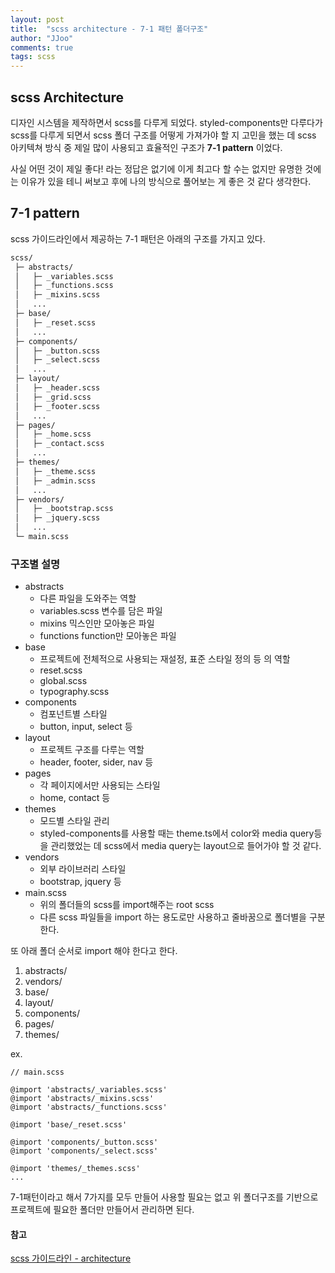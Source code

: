 ```yaml
---
layout: post
title:  "scss architecture - 7-1 패턴 폴더구조"
author: "JJoo"
comments: true
tags: scss
---
```



## scss Architecture 

디자인 시스템을 제작하면서 scss를 다루게 되었다. styled-components만 다루다가 scss를 다루게 되면서 scss 폴더 구조를 어떻게 가져가야 할 지 고민을 했는 데 
scss 아키텍쳐 방식 중 제일 많이 사용되고 효율적인 구조가 **7-1 pattern** 이었다. 

사실 어떤 것이 제일 좋다! 라는 정답은 없기에 이게 최고다 할 수는 없지만 유명한 것에는 이유가 있을 테니 써보고 후에 나의 방식으로 풀어보는 게 좋은 것 같다 생각한다. 


## 7-1 pattern 

scss 가이드라인에서 제공하는 7-1 패턴은 아래의 구조를 가지고 있다. 

```bash
scss/
 ├─ abstracts/
 │   ├─ _variables.scss
 │   ├─ _functions.scss
 │   ├─ _mixins.scss
 │   ...
 ├─ base/
 │   ├─ _reset.scss
 │   ...
 ├─ components/
 │   ├─ _button.scss
 │   ├─ _select.scss
 │   ...
 ├─ layout/
 │   ├─ _header.scss
 │   ├─ _grid.scss
 │   ├─ _footer.scss
 │   ...
 ├─ pages/
 │   ├─ _home.scss
 │   ├─ _contact.scss
 │   ...
 ├─ themes/
 │   ├─ _theme.scss
 │   ├─ _admin.scss
 │   ...
 ├─ vendors/
 │   ├─ _bootstrap.scss
 │   ├─ _jquery.scss
 │   ...
 └─ main.scss
```

### 구조별 설명 

- abstracts
  - 다른 파일을 도와주는 역할 
  - variables.scss 변수를 담은 파일 
  - mixins 믹스인만 모아놓은 파일
  - functions function만 모아놓은 파일
- base 
  - 프로젝트에 전체적으로 사용되는 재설정, 표준 스타일 정의 등 의 역할 
  - reset.scss 
  - global.scss
  - typography.scss
- components 
  - 컴포넌트별 스타일
  - button, input, select 등   
- layout
  - 프로젝트 구조를 다루는 역할
  - header, footer, sider, nav 등 
- pages
  - 각 페이지에서만 사용되는 스타일
  - home, contact 등 
- themes
  - 모드별 스타일 관리
  - styled-components를 사용할 때는 theme.ts에서 color와 media query등을 관리했었는 데 scss에서 media query는 layout으로 들어가야 할 것 같다.
- vendors
  - 외부 라이브러리 스타일 
  - bootstrap, jquery 등 
- main.scss 
  - 위의 폴더들의 scss를 import해주는 root scss 
  - 다른 scss 파일들을 import 하는 용도로만 사용하고 줄바꿈으로 폴더별을 구분한다. 

또 아래 폴더 순서로 import 해야 한다고 한다. 

1. abstracts/
2. vendors/
3. base/
4. layout/
5. components/
6. pages/
7. themes/

 ex. 
 ```
 // main.scss 
 
 @import 'abstracts/_variables.scss'
 @import 'abstracts/_mixins.scss'
 @import 'abstracts/_functions.scss'
 
 @import 'base/_reset.scss'
 
 @import 'components/_button.scss'
 @import 'components/_select.scss'
 
 @import 'themes/_themes.scss'
 ...
 
 ```


7-1패턴이라고 해서 7가지를 모두 만들어 사용할 필요는 없고 위 폴더구조를 기반으로 프로젝트에 필요한 폴더만 만들어서 관리하면 된다. 


#### 참고 

[scss 가이드라인 - architecture](https://sass-guidelin.es/#architecture)

